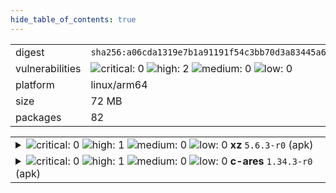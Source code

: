 ```yaml
---
hide_table_of_contents: true
---
```


<table>
<tr><td>digest</td><td><code>sha256:a06cda1319e7b1a91191f54c3bb70d3a83445a68646e5f5b056fec8c25248bf8</code></td><tr><tr><td>vulnerabilities</td><td><img alt="critical: 0" src="https://img.shields.io/badge/critical-0-lightgrey"/> <img alt="high: 2" src="https://img.shields.io/badge/high-2-e25d68"/> <img alt="medium: 0" src="https://img.shields.io/badge/medium-0-lightgrey"/> <img alt="low: 0" src="https://img.shields.io/badge/low-0-lightgrey"/> <!-- unspecified: 0 --></td></tr>
<tr><td>platform</td><td>linux/arm64</td></tr>
<tr><td>size</td><td>72 MB</td></tr>
<tr><td>packages</td><td>82</td></tr>
</table>
</details></table>
</details>

<table>
<tr><td valign="top">
<details><summary><img alt="critical: 0" src="https://img.shields.io/badge/C-0-lightgrey"/> <img alt="high: 1" src="https://img.shields.io/badge/H-1-e25d68"/> <img alt="medium: 0" src="https://img.shields.io/badge/M-0-lightgrey"/> <img alt="low: 0" src="https://img.shields.io/badge/L-0-lightgrey"/> <!-- unspecified: 0 --><strong>xz</strong> <code>5.6.3-r0</code> (apk)</summary>

<small><code>pkg:apk/alpine/xz@5.6.3-r0?os_name=alpine&os_version=3.21</code></small><br/>
<a href="https://scout.docker.com/v/CVE-2025-31115?s=alpine&n=xz&ns=alpine&t=apk&osn=alpine&osv=3.21&vr=%3C5.6.3-r1"><img alt="high : CVE--2025--31115" src="https://img.shields.io/badge/CVE--2025--31115-lightgrey?label=high%20&labelColor=e25d68"/></a> 

<table>
<tr><td>Affected range</td><td><code>&lt;5.6.3-r1</code></td></tr>
<tr><td>Fixed version</td><td><code>5.6.3-r1</code></td></tr>
<tr><td>EPSS Score</td><td><code>0.051%</code></td></tr>
<tr><td>EPSS Percentile</td><td><code>13th percentile</code></td></tr>
</table>

<details><summary>Description</summary>
<blockquote>



</blockquote>
</details>
</details></td></tr>

<tr><td valign="top">
<details><summary><img alt="critical: 0" src="https://img.shields.io/badge/C-0-lightgrey"/> <img alt="high: 1" src="https://img.shields.io/badge/H-1-e25d68"/> <img alt="medium: 0" src="https://img.shields.io/badge/M-0-lightgrey"/> <img alt="low: 0" src="https://img.shields.io/badge/L-0-lightgrey"/> <!-- unspecified: 0 --><strong>c-ares</strong> <code>1.34.3-r0</code> (apk)</summary>

<small><code>pkg:apk/alpine/c-ares@1.34.3-r0?os_name=alpine&os_version=3.21</code></small><br/>
<a href="https://scout.docker.com/v/CVE-2025-31498?s=alpine&n=c-ares&ns=alpine&t=apk&osn=alpine&osv=3.21&vr=%3C1.34.5-r0"><img alt="high : CVE--2025--31498" src="https://img.shields.io/badge/CVE--2025--31498-lightgrey?label=high%20&labelColor=e25d68"/></a> 

<table>
<tr><td>Affected range</td><td><code>&lt;1.34.5-r0</code></td></tr>
<tr><td>Fixed version</td><td><code>1.34.5-r0</code></td></tr>
</table>

<details><summary>Description</summary>
<blockquote>



</blockquote>
</details>
</details></td></tr>
</table>

